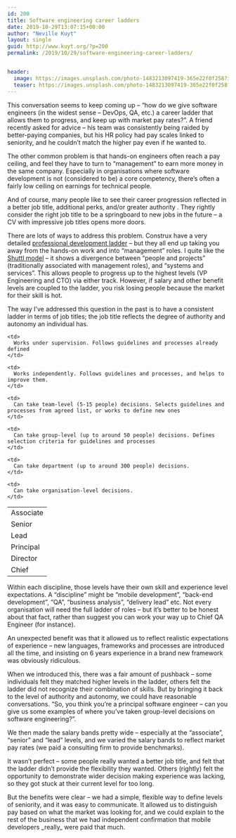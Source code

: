 ```yaml
---
id: 200
title: Software engineering career ladders
date: 2019-10-29T13:07:15+00:00
author: "Neville Kuyt"
layout: single
guid: http://www.kuyt.org/?p=200
permalink: /2019/10/29/software-engineering-career-ladders/


header: 
  image: https://images.unsplash.com/photo-1483213097419-365e22f0f258?ixid=MnwxMjA3fDB8MHxwaG90by1wYWdlfHx8fGVufDB8fHx8&ixlib=rb-1.2.1&auto=format&fit=crop&w=750&q=80
  teaser: https://images.unsplash.com/photo-1483213097419-365e22f0f258?ixid=MnwxMjA3fDB8MHxwaG90by1wYWdlfHx8fGVufDB8fHx8&ixlib=rb-1.2.1&auto=format&fit=crop&w=750&q=80
---
```


This conversation seems to keep coming up &#8211; &#8220;how do we give software engineers (in the widest sense &#8211; DevOps, QA, etc.) a career ladder that allows them to progress, and keep up with market pay rates?&#8221;. A friend recently asked for advice &#8211; his team was consistently being raided by better-paying companies, but his HR policy had pay scales linked to seniority, and he couldn&#8217;t match the higher pay even if he wanted to.

The other common problem is that hands-on engineers often reach a pay ceiling, and feel they have to turn to &#8220;management&#8221; to earn more money in the same company. Especially in organisations where software development is not (considered to be) a core competency, there&#8217;s often a fairly low ceiling on earnings for technical people. 

And of course, many people like to see their career progression reflected in a better job title, additional perks, and/or greater authority . They rightly consider the right job title to be a springboard to new jobs in the future &#8211; a CV with impressive job titles opens more doors.

There are lots of ways to address this problem. Construx have a very detailed [professional development ladder](https://www.construx.com/professional-development-ladder/) &#8211; but they all end up taking you away from the hands-on work and into &#8220;management&#8221; roles. I quite like the [Shuttl model](https://medium.com/@kashifrazzaqui/a-simple-career-ladder-for-software-teams-1056c86d79d3) &#8211; it shows a divergence between &#8220;people and projects&#8221; (traditionally associated with management roles), and &#8220;systems and services&#8221;. This allows people to progress up to the highest levels (VP Engineering and CTO) via either track. However, if salary and other benefit levels are coupled to the ladder, you risk losing people because the market for their skill is hot.

The way I&#8217;ve addressed this question in the past is to have a consistent ladder in terms of job titles; the job title reflects the degree of authority and autonomy an individual has. 

<table class="wp-block-table">
  <tr>
    <td>
      Associate
    </td>
    
    <td>
      Works under supervision. Follows guidelines and processes already defined
    </td>
  </tr>
  
  <tr>
    <td>
      Senior
    </td>
    
    <td>
      Works independently. Follows guidelines and processes, and helps to improve them.
    </td>
  </tr>
  
  <tr>
    <td>
      Lead
    </td>
    
    <td>
      Can take team-level (5-15 people) decisions. Selects guidelines and processes from agreed list, or works to define new ones
    </td>
  </tr>
  
  <tr>
    <td>
      Principal
    </td>
    
    <td>
      Can take group-level (up to around 50 people) decisions. Defines selection criteria for guidelines and processes
    </td>
  </tr>
  
  <tr>
    <td>
      Director
    </td>
    
    <td>
      Can take department (up to around 300 people) decisions.
    </td>
  </tr>
  
  <tr>
    <td>
      Chief
    </td>
    
    <td>
      Can take organisation-level decisions.
    </td>
  </tr>
</table>

Within each discipline, those levels have their own skill and experience level expectations. A &#8220;discipline&#8221; might be &#8220;mobile development&#8221;, &#8220;back-end development&#8221;, &#8220;QA&#8221;, &#8220;business analysis&#8221;, &#8220;delivery lead&#8221; etc. Not every organisation will need the full ladder of roles &#8211; but it&#8217;s better to be honest about that fact, rather than suggest you can work your way up to Chief QA Engineer (for instance). 

An unexpected benefit was that it allowed us to reflect realistic expectations of experience &#8211; new languages, frameworks and processes are introduced all the time, and insisting on 6 years experience in a brand new framework was obviously ridiculous.

When we introduced this, there was a fair amount of pushback &#8211; some individuals felt they matched higher levels in the ladder, others felt the ladder did not recognize their combination of skills. But by bringing it back to the level of authority and autonomy, we could have reasonable conversations. &#8220;So, you think you&#8217;re a principal software engineer &#8211; can you give us some examples of where you&#8217;ve taken group-level decisions on software engineering?&#8221;. 

We then made the salary bands pretty wide &#8211; especially at the &#8220;associate&#8221;, &#8220;senior&#8221; and &#8220;lead&#8221; levels, and we varied the salary bands to reflect market pay rates (we paid a consulting firm to provide benchmarks).

It wasn&#8217;t perfect &#8211; some people really wanted a better job title, and felt that the ladder didn&#8217;t provide the flexibility they wanted. Others (rightly) felt the opportunity to demonstrate wider decision making experience was lacking, so they got stuck at their current level for too long. 

But the benefits were clear &#8211; we had a simple, flexible way to define levels of seniority, and it was easy to communicate. It allowed us to distinguish pay based on what the market was looking for, and we could explain to the rest of the business that we had independent confirmation that mobile developers \_really\_ were paid that much.